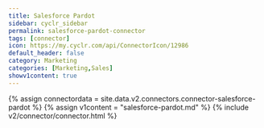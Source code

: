 ```yaml
---
title: Salesforce Pardot
sidebar: cyclr_sidebar
permalink: salesforce-pardot-connector
tags: [connector]
icon: https://my.cyclr.com/api/ConnectorIcon/12986
default_header: false
category: Marketing
categories: [Marketing,Sales]
showv1content: true
---
```

{% assign connectordata = site.data.v2.connectors.connector-salesforce-pardot %}
{% assign v1content = "salesforce-pardot.md" %}
{% include v2/connector/connector.html %}	